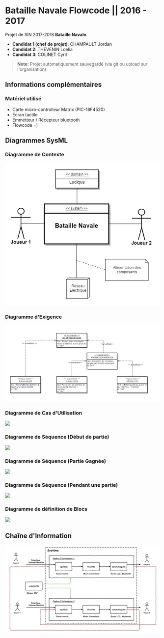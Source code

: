 Bataille Navale Flowcode || 2016 - 2017
===================


Projet de SIN 2017-2018 <i class="icon-right-open"></i> **Bataille Navale**.

- **Candidat 1 (chef de projet)**: CHAMPAULT Jordan
- **Candidat 2**: THEVENIN Loelia
- **Candidat 3**: COLINET Cyril

> **Note:** Projet automatiquement sauvegardé (via git ou upload sur l'organisation)

Informations complémentaires
--------------------

### <i class="icon-bug"></i> Matériel utilisé

- Carte micro-controlleur Matrix (PIC-18F4520)
- Écran tactile
- Emmetteur / Récepteur bluetooth
- Flowcode =)

Diagrammes SysML
--------------------

### Diagramme de Contexte

![](/Diagrams/Context_navale_OK.PNG)

### Diagramme d'Exigence

![](/Diagrams/Exigence_navale_OK.PNG)

### Diagramme de Cas d'Utilisation

![](/Diagrams/Cas_utilisation_navale_OK.png)

### Diagramme de Séquence (Début de partie)

![](/Diagrams/se_start_navale_OK.png)

### Diagramme de Séquence (Partie Gagnée)

![](/Diagrams/seq_Win_OK.png)

### Diagramme de Séquence (Pendant une partie)

![](Diagrams/seq_main_navale_OK.png)

### Diagramme de définition de Blocs

![](/Diagrams/Bloc_navale_OK.png)

Chaîne d'Information
--------------------

![](/Diagrams/CICE_Navale_OK.PNG)
